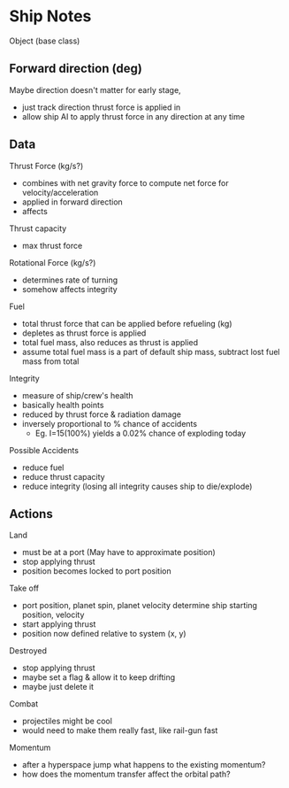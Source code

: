 # Ship Notes

Object (base class)

## Forward direction (deg)

Maybe direction doesn't matter for early stage,

- just track direction thrust force is applied in
- allow ship AI to apply thrust force in any direction at any time

## Data

Thrust Force (kg/s?)

- combines with net gravity force to compute net force for velocity/acceleration
- applied in forward direction
- affects

Thrust capacity

- max thrust force

Rotational Force (kg/s?)

- determines rate of turning
- somehow affects integrity

Fuel

- total thrust force that can be applied before refueling (kg)
- depletes as thrust force is applied
- total fuel mass, also reduces as thrust is applied
- assume total fuel mass is a part of default ship mass, subtract lost fuel mass from total

Integrity

- measure of ship/crew's health
- basically health points
- reduced by thrust force & radiation damage
- inversely proportional to % chance of accidents
  - Eg. I=15(100%) yields a 0.02% chance of exploding today

Possible Accidents

- reduce fuel
- reduce thrust capacity
- reduce integrity (losing all integrity causes ship to die/explode)

## Actions

Land

- must be at a port (May have to approximate position)
- stop applying thrust
- position becomes locked to port position

Take off

- port position, planet spin, planet velocity determine ship starting position, velocity
- start applying thrust
- position now defined relative to system (x, y)

Destroyed

- stop applying thrust
- maybe set a flag & allow it to keep drifting
- maybe just delete it

Combat

- projectiles might be cool
- would need to make them really fast, like rail-gun fast

Momentum

- after a hyperspace jump what happens to the existing momentum?
- how does the momentum transfer affect the orbital path?
